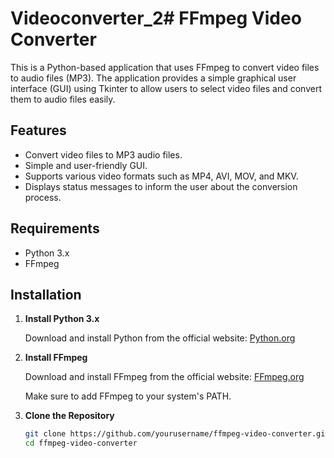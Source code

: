 # Videoconverter_2# FFmpeg Video Converter

This is a Python-based application that uses FFmpeg to convert video files to audio files (MP3). The application provides a simple graphical user interface (GUI) using Tkinter to allow users to select video files and convert them to audio files easily.

## Features

- Convert video files to MP3 audio files.
- Simple and user-friendly GUI.
- Supports various video formats such as MP4, AVI, MOV, and MKV.
- Displays status messages to inform the user about the conversion process.

## Requirements

- Python 3.x
- FFmpeg

## Installation

1. **Install Python 3.x**
   
   Download and install Python from the official website: [Python.org](https://www.python.org/)

2. **Install FFmpeg**

   Download and install FFmpeg from the official website: [FFmpeg.org](https://ffmpeg.org/download.html)

   Make sure to add FFmpeg to your system's PATH.

3. **Clone the Repository**

   ```bash
   git clone https://github.com/yourusername/ffmpeg-video-converter.git
   cd ffmpeg-video-converter
